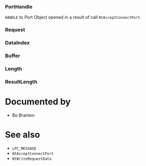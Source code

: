 ### PortHandle

`HANDLE` to Port Object opened in a result of call `NtAcceptConnectPort`.

### Request

### DataIndex

### Buffer

### Length

### ResultLength

# Documented by

* Bo Branten

# See also

* `LPC_MESSAGE`
* `NtAcceptConnectPort`
* `NtWriteRequestData`
